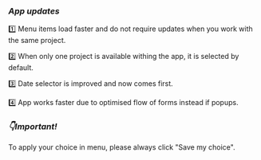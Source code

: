 ### *App updates*

1️⃣ Menu items load faster and do not require updates when you work with the same project.

2️⃣ When only one project is available withing the app, it is selected by default.

3️⃣ Date selector is improved and now comes first.

4️⃣ App works faster due to optimised flow of forms instead if popups.

### *👇Important!*

To apply your choice in menu, please always click "Save my choice".
